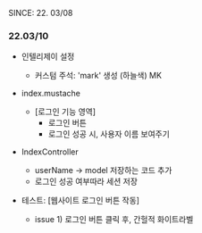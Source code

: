 SINCE: 22. 03/08

### 22.03/10
* 인텔리제이 설정
  - 커스텀 주석: 'mark' 생성 (하늘색) MK


* index.mustache
  - [로그인 기능 영역]
    - 로그인 버튼
    - 로그인 성공 시, 사용자 이름 보여주기


* IndexController
  - userName -> model 저장하는 코드 추가
  - 로그인 성공 여부따라 세션 저장


* 테스트: [웹사이트 로그인 버튼 작동]
  - issue 1) 로그인 버튼 클릭 후, 간헐적 화이트라벨